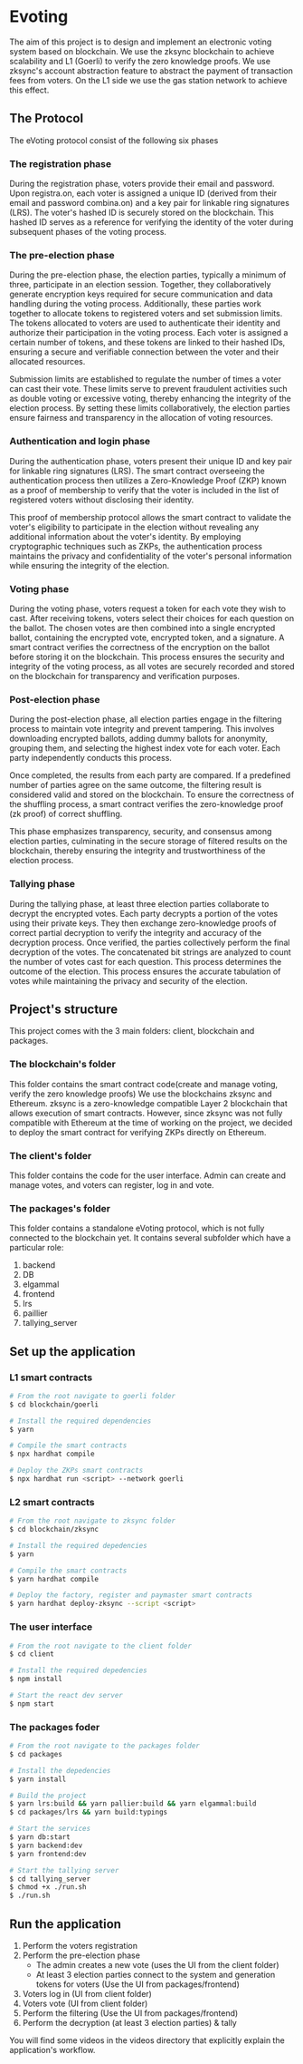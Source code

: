 # Evoting
The aim of this project is to design and implement an electronic voting system based on blockchain.
We use the zksync blockchain to achieve scalability and L1 (Goerli) to verify the zero knowledge proofs. We use zksync's account abstraction feature to abstract the payment of transaction fees from voters. On the L1 side we use the gas station network to achieve this effect.


## The Protocol
The eVoting protocol consist of the following six phases

### The registration phase
During the registration phase, voters provide their email and password. Upon registra.on, each voter is assigned a unique ID (derived from their email and password combina.on) and a key pair for linkable ring signatures (LRS). The voter's hashed ID is securely stored on the blockchain. This hashed ID serves as a reference for verifying the identity of the voter during subsequent phases of the voting process.

### The pre-election phase
During the pre-election phase, the election parties, typically a minimum of three, participate in an election session. Together, they collaboratively generate encryption keys required for secure communication and data handling during the voting process. Additionally, these parties work together to allocate tokens to registered voters and set submission limits.
The tokens allocated to voters are used to authenticate their identity and authorize their participation in the voting process. Each voter is assigned a certain number of tokens, and these tokens are linked to their hashed IDs, ensuring a secure and verifiable connection between the voter and their allocated resources.

Submission limits are established to regulate the number of times a voter can cast their vote. These limits serve to prevent fraudulent activities such as double voting or excessive voting, thereby enhancing the integrity of the election process. By setting these limits collaboratively, the election parties ensure fairness and transparency in the allocation of voting resources.

###	Authentication and login phase
During the authentication phase, voters present their unique ID and key pair for linkable ring signatures (LRS). The smart contract overseeing the authentication process then utilizes a Zero-Knowledge Proof (ZKP) known as a proof of membership to verify that the voter is included in the list of registered voters without disclosing their identity.

This proof of membership protocol allows the smart contract to validate the voter's eligibility to participate in the election without revealing any additional information about the voter's identity. By employing cryptographic techniques such as ZKPs, the authentication process maintains the privacy and confidentiality of the voter's personal information while ensuring the integrity of the election.

###	Voting phase
During the voting phase, voters request a token for each vote they wish to cast. After receiving tokens, voters select their choices for each question on the ballot. The chosen votes are then combined into a single encrypted ballot, containing the encrypted vote, encrypted token, and a signature. A smart contract verifies the correctness of the encryption on the ballot before storing it on the blockchain. This process ensures the security and integrity of the voting process, as all votes are securely recorded and stored on the blockchain for transparency and verification purposes.

### Post-election phase
During the post-election phase, all election parties engage in the filtering process to maintain vote integrity and prevent tampering. This involves downloading encrypted ballots, adding dummy ballots for anonymity, grouping them, and selecting the highest index vote for each voter. Each party independently conducts this process.

Once completed, the results from each party are compared. If a predefined number of parties agree on the same outcome, the filtering result is considered valid and stored on the blockchain. To ensure the correctness of the shuffling process, a smart contract verifies the zero-knowledge proof (zk proof) of correct shuffling.

This phase emphasizes transparency, security, and consensus among election parties, culminating in the secure storage of filtered results on the blockchain, thereby ensuring the integrity and trustworthiness of the election process.

### Tallying phase
During the tallying phase, at least three election parties collaborate to decrypt the encrypted votes. Each party decrypts a portion of the votes using their private keys. They then exchange zero-knowledge proofs of correct partial decryption to verify the integrity and accuracy of the decryption process. Once verified, the parties collectively perform the final decryption of the votes. The concatenated bit strings are analyzed to count the number of votes cast for each question. This process determines the outcome of the election. This process ensures the accurate tabulation of votes while maintaining the privacy and security of the election.

## Project's structure 
This project comes with the 3 main folders: client, blockchain and packages.

### The blockchain's folder
This folder contains the smart contract code(create and manage voting, verify the zero knowledge proofs)
We use the blockchains zksync and Ethereum. zksync is a zero-knowledge compatible Layer 2 blockchain that allows execution of smart contracts. However, since zksync was not fully compatible with Ethereum at the time of working on the project, we decided to deploy the smart contract for verifying ZKPs directly on Ethereum.

### The client's folder
This folder contains the code for the user interface. Admin can create and manage votes, and voters can register, log in and vote.

### The packages's folder
This folder contains a standalone eVoting protocol, which is not fully connected to the blockchain yet. It contains several subfolder which have a particular role:
1. backend
2. DB
3. elgammal
4. frontend
5. lrs
6. paillier
7. tallying_server

## Set up the application

### L1 smart contracts
```sh
# From the root navigate to goerli folder
$ cd blockchain/goerli 
```

```sh
# Install the required dependencies
$ yarn  
```

```sh
# Compile the smart contracts
$ npx hardhat compile
```

```sh
# Deploy the ZKPs smart contracts
$ npx hardhat run <script> --network goerli
```
### L2 smart contracts
```sh
# From the root navigate to zksync folder
$ cd blockchain/zksync 
```

```sh
# Install the required depedencies
$ yarn  
```

```sh
# Compile the smart contracts
$ yarn hardhat compile
```

```sh
# Deploy the factory, register and paymaster smart contracts
$ yarn hardhat deploy-zksync --script <script>
```

### The user interface
```sh
# From the root navigate to the client folder
$ cd client 
```

```sh
# Install the required depedencies
$ npm install 
```

```sh
# Start the react dev server
$ npm start 
```

### The packages foder
```sh
# From the root navigate to the packages folder
$ cd packages
```

```sh
# Install the depedencies
$ yarn install
```

```sh
# Build the project
$ yarn lrs:build && yarn pallier:build && yarn elgammal:build
$ cd packages/lrs && yarn build:typings 
```

```sh
# Start the services
$ yarn db:start
$ yarn backend:dev
$ yarn frontend:dev
```

```sh
# Start the tallying server
$ cd tallying_server
$ chmod +x ./run.sh
$ ./run.sh 
``` 


## Run the application
1. Perform the voters registration
2. Perform the pre-election phase 
    - The admin creates a new vote (uses the UI from the client folder)
    - At least 3 election parties connect to the system and generation tokens for voters (Use the UI from packages/frontend)
3. Voters log in (UI from client folder)
4. Voters vote (UI from client folder)
5. Perform the filtering (Use the UI from packages/frontend)
6. Perform the decryption (at least 3 election parties) & tally

You will find some videos in the videos directory that explicitly explain the application's workflow.